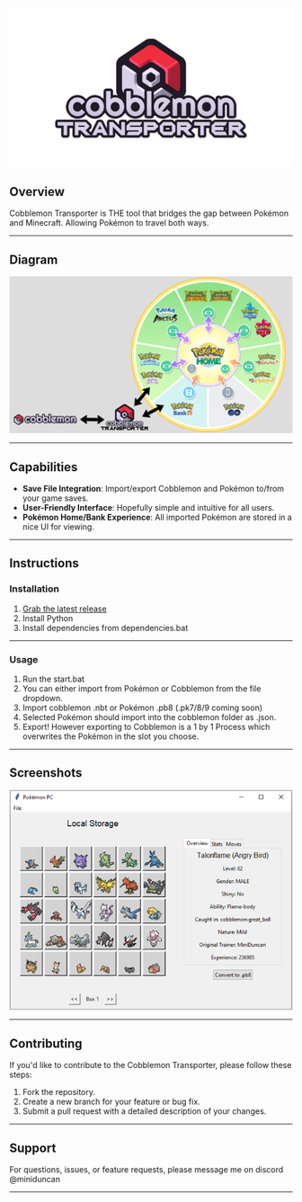 ![Cobblemon Transporter Logo](https://github.com/ArchieDxncan/cobblemon-transporter/blob/main/Images/cobblemontransporter.png) <!-- Replace with the path to your logo -->

## Overview
Cobblemon Transporter is THE tool that bridges the gap between Pokémon and Minecraft. Allowing Pokémon to travel both ways. 


---

## Diagram

![Cobblemon Transporter Diagram](https://github.com/ArchieDxncan/cobblemon-transporter/blob/main/Images/transporter.png)

---

## Capabilities

- **Save File Integration**: Import/export Cobblemon and Pokémon to/from your game saves.
- **User-Friendly Interface**: Hopefully simple and intuitive for all users.
- **Pokémon Home/Bank Experience**: All imported Pokémon are stored in a nice UI for viewing.

---

## Instructions

### Installation
1. [Grab the latest release](https://github.com/ArchieDxncan/cobblemon-transporter/releases/)
2. Install Python
3. Install dependencies from dependencies.bat

---

### Usage
1. Run the start.bat
2. You can either import from Pokémon or Cobblemon from the file dropdown.
3. Import cobblemon .nbt or Pokémon .pb8 (.pk7/8/9 coming soon)
4. Selected Pokémon should import into the cobblemon folder as .json.
5. Export! However exporting to Cobblemon is a 1 by 1 Process which overwrites the Pokémon in the slot you choose.    

---

## Screenshots

![Screenshot 1](https://github.com/ArchieDxncan/cobblemon-transporter/blob/main/Images/cobble1.PNG) 

---

## Contributing

If you'd like to contribute to the Cobblemon Transporter, please follow these steps:
1. Fork the repository.
2. Create a new branch for your feature or bug fix.
3. Submit a pull request with a detailed description of your changes.

---

## Support

For questions, issues, or feature requests, please message me on discord @miniduncan

---

